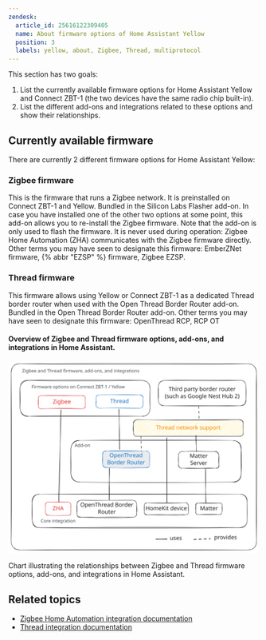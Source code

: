 ```yaml
---
zendesk:
  article_id: 25616122309405
  name: About firmware options of Home Assistant Yellow
  position: 3
  labels: yellow, about, Zigbee, Thread, multiprotocol
---
```


This section has two goals:

1. List the currently available firmware options for Home Assistant Yellow and Connect&nbsp;ZBT-1 (the two devices have the same radio chip built-in).
2. List the different add-ons and integrations related to these options and show their relationships.

## Currently available firmware

There are currently 2 different firmware options for Home Assistant Yellow:

### Zigbee firmware

This is the firmware that runs a Zigbee network. It is preinstalled on Connect&nbsp;ZBT-1 and Yellow.
Bundled in the Silicon Labs Flasher add-on. In case you have installed one of the other two options at some point, this add-on allows you to re-install the Zigbee firmware. Note that the add-on is only used to flash the firmware. It is never used during operation: Zigbee Home Automation (ZHA) communicates with the Zigbee firmware directly.
Other terms you may have seen to designate this firmware: EmberZNet firmware, {% abbr "EZSP" %} firmware, Zigbee EZSP.

### Thread firmware

This firmware allows using Yellow or Connect&nbsp;ZBT-1 as a dedicated Thread border router when used with the Open Thread Border Router add-on.
Bundled in the Open Thread Border Router add-on.
Other terms you may have seen to designate this firmware: OpenThread RCP, RCP OT

#### Overview of Zigbee and Thread firmware options, add-ons, and integrations in Home Assistant.

![Chart illustrating the relationships between Zigbee and Thread firmware options, add-ons, and integrations in Home Assistant.](/static/img/yellow/firmware-options-no-multiprotocol.svg)

Chart illustrating the relationships between Zigbee and Thread firmware options, add-ons, and integrations in Home Assistant.

## Related topics

- [Zigbee Home Automation integration documentation](https://www.home-assistant.io/integrations/zha/)
- [Thread integration documentation](https://www.home-assistant.io/integrations/thread/)
